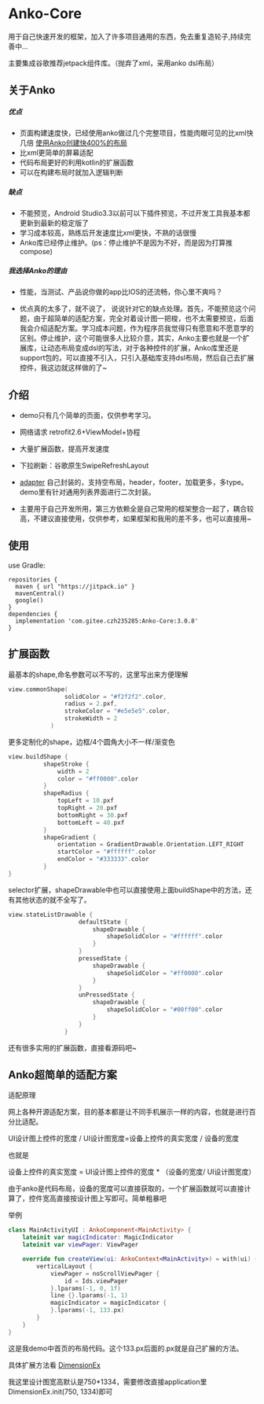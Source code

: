 

# Anko-Core

用于自己快速开发的框架，加入了许多项目通用的东西，免去重复造轮子,持续完善中...

主要集成谷歌推荐jetpack组件库。（抛弃了xml，采用anko dsl布局）



## 关于Anko

##### 优点

- 页面构建速度快，已经使用anko做过几个完整项目，性能肉眼可见的比xml快几倍  [使用Anko创建快400%的布局](http://www.jcodecraeer.com/a/anzhuokaifa/androidkaifa/2016/1123/6795.html)
- 比xml更简单的屏幕适配
- 代码布局更好的利用kotlin的扩展函数
- 可以在构建布局时就加入逻辑判断

##### 缺点

- 不能预览，Android Studio3.3以前可以下插件预览，不过开发工具我基本都更新到最新的稳定版了
- 学习成本较高，熟练后开发速度比xml更快，不熟的话很慢
- Anko库已经停止维护。(ps：停止维护不是因为不好，而是因为打算推compose)

##### 我选择Anko的理由

- 性能，当测试、产品说你做的app比IOS的还流畅，你心里不爽吗？

- 优点真的太多了，就不说了， 说说针对它的缺点处理。首先，不能预览这个问题，由于超简单的适配方案，完全对着设计图一把梭，也不太需要预览，后面我会介绍适配方案。学习成本问题，作为程序员我觉得只有愿意和不愿意学的区别。停止维护，这个可能很多人比较介意，其实，Anko主要也就是一个扩展库，让动态布局变成dsl的写法，对于各种控件的扩展，Anko库里还是support包的，可以直接不引入，只引入基础库支持dsl布局，然后自己去扩展控件，我这边就这样做的了~

  

## 介绍

- demo只有几个简单的页面，仅供参考学习。

- 网络请求  retrofit2.6+ViewModel+协程

- 大量扩展函数，提高开发速度

- 下拉刷新：谷歌原生SwipeRefreshLayout

- [adapter](https://gitee.com/czh235285/AnkoAdapter) 自己封装的，支持空布局，header，footer，加载更多，多type。demo里有针对通用列表界面进行二次封装。

- 主要用于自己开发所用，第三方依赖全是自己常用的框架整合一起了，耦合较高，不建议直接使用，仅供参考，如果框架和我用的差不多，也可以直接用~

  

## 使用

use Gradle:

```
repositories {
  maven { url "https://jitpack.io" }
  mavenCentral()
  google()
}
dependencies {
  implementation 'com.gitee.czh235285:Anko-Core:3.0.8'
}
```

## 扩展函数

最基本的shape,命名参数可以不写的，这里写出来方便理解

````kotlin
view.commonShape(
                solidColor = "#f2f2f2".color,
                radius = 2.pxf,
                strokeColor = "#e5e5e5".color,
                strokeWidth = 2
            )               
````

更多定制化的shape，边框/4个圆角大小不一样/渐变色

````kotlin
view.buildShape {
          shapeStroke {
              width = 2
              color = "#ff0000".color
          }
          shapeRadius {
              topLeft = 10.pxf
              topRight = 20.pxf
              bottomRight = 30.pxf
              bottomLeft = 40.pxf
          }
          shapeGradient {
              orientation = GradientDrawable.Orientation.LEFT_RIGHT
              startColor = "#ffffff".color
              endColor = "#333333".color
          }
}
````

selector扩展，shapeDrawable中也可以直接使用上面buildShape中的方法，还有其他状态的就不全写了。

```kotlin
view.stateListDrawable {
                    defaultState {
                        shapeDrawable {
                            shapeSolidColor = "#ffffff".color
                        }
                    }
                    pressedState {
                        shapeDrawable {
                            shapeSolidColor = "#ff0000".color
                        }
                    }
                    unPressedState {
                        shapeDrawable {
                            shapeSolidColor = "#00ff00".color
                        }
                    }
                }
```

还有很多实用的扩展函数，直接看源码吧~



## Anko超简单的适配方案

适配原理

网上各种开源适配方案，目的基本都是让不同手机展示一样的内容，也就是进行百分比适配。

UI设计图上控件的宽度 / UI设计图宽度=设备上控件的真实宽度 / 设备的宽度

也就是

设备上控件的真实宽度 = UI设计图上控件的宽度  * （设备的宽度/ UI设计图宽度）

由于anko是代码布局，设备的宽度可以直接获取的，一个扩展函数就可以直接计算了，控件宽高直接按设计图上写即可。简单粗暴吧

举例

```kotlin
class MainActivityUI : AnkoComponent<MainActivity> {
    lateinit var magicIndicator: MagicIndicator
    lateinit var viewPager: ViewPager

    override fun createView(ui: AnkoContext<MainActivity>) = with(ui) {
        verticalLayout {
            viewPager = noScrollViewPager {
                id = Ids.viewPager
            }.lparams(-1, 0, 1f)
            line {}.lparams(-1, 1)
            magicIndicator = magicIndicator {
            }.lparams(-1, 133.px)
        }
    }
}
```

这是我demo中首页的布局代码。这个133.px后面的.px就是自己扩展的方法。

具体扩展方法看 [DimensionEx](https://gitee.com/czh235285/Anko-Core/blob/master/lib/src/main/java/c/core/ex/DimensionEx.kt )

我这里设计图宽高默认是750*1334，需要修改直接application里DimensionEx.init(750, 1334)即可
